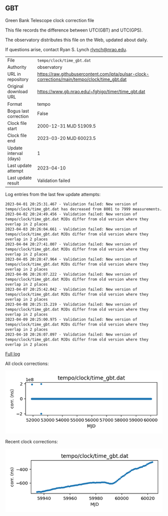 
## GBT

Green Bank Telescope clock correction file

This file records the difference between UTC(GBT) and UTC(GPS).

The observatory distributes this file on the Web, updated about daily.

If questions arise, contact Ryan S. Lynch <rlynch@nrao.edu>.

|     |     |
|:--- |:--- |
| File | `tempo/clock/time_gbt.dat` |
| Authority | observatory |
| URL in repository | <https://raw.githubusercontent.com/ipta/pulsar-clock-corrections/main/tempo/clock/time_gbt.dat> |
| Original download URL | <https://www.gb.nrao.edu/~fghigo/timer/time_gbt.dat> |
| Format | tempo |
| Bogus last correction | False |
| Clock file start | 2000-12-31 MJD 51909.5 |
| Clock file end | 2023-03-20 MJD 60023.5 |
| Update interval (days) | 1 |
| Last update attempt | 2023-04-10 |
| Last update result | Validation failed |

Log entries from the last few update attempts:
```
2023-04-01 20:25:31.467 - Validation failed: New version of tempo/clock/time_gbt.dat has decreased from 8001 to 7999 measurements.
2023-04-02 20:24:49.456 - Validation failed: New version of tempo/clock/time_gbt.dat MJDs differ from old version where they overlap in 2 places
2023-04-03 20:26:04.661 - Validation failed: New version of tempo/clock/time_gbt.dat MJDs differ from old version where they overlap in 2 places
2023-04-04 20:27:41.007 - Validation failed: New version of tempo/clock/time_gbt.dat MJDs differ from old version where they overlap in 2 places
2023-04-05 20:28:47.964 - Validation failed: New version of tempo/clock/time_gbt.dat MJDs differ from old version where they overlap in 2 places
2023-04-06 20:26:07.222 - Validation failed: New version of tempo/clock/time_gbt.dat MJDs differ from old version where they overlap in 2 places
2023-04-07 20:25:42.042 - Validation failed: New version of tempo/clock/time_gbt.dat MJDs differ from old version where they overlap in 2 places
2023-04-08 20:25:15.219 - Validation failed: New version of tempo/clock/time_gbt.dat MJDs differ from old version where they overlap in 2 places
2023-04-09 20:25:00.975 - Validation failed: New version of tempo/clock/time_gbt.dat MJDs differ from old version where they overlap in 2 places
2023-04-10 20:26:07.097 - Validation failed: New version of tempo/clock/time_gbt.dat MJDs differ from old version where they overlap in 2 places
```
[Full log](https://raw.githubusercontent.com/ipta/pulsar-clock-corrections/main/log/tempo/clock/time_gbt.dat.log)


All clock corrections:

![plot of all clock corrections](time_gbt.dat.png "All corrections")

Recent clock corrections:

![plot of recent clock corrections](time_gbt.dat.short.png "Recent corrections")


